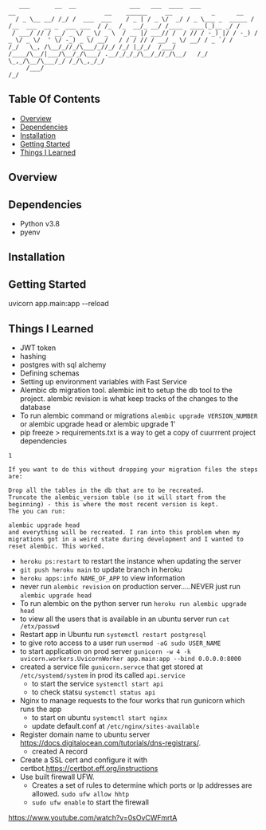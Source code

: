 ```
   ___       __  __               ___   ___  ____  ___               __                         __    ______     __           _      __
  / _ \__ __/ /_/ /  ___  ___    / _ | / _ \/  _/ / _ \___ _  _____ / /__  ___  __ _  ___ ___  / /_  /_  __/_ __/ /____  ____(_)__ _/ /
 / ___/ // / __/ _ \/ _ \/ _ \  / __ |/ ___// /  / // / -_) |/ / -_) / _ \/ _ \/  ' \/ -_) _ \/ __/   / / / // / __/ _ \/ __/ / _ `/ / 
/_/   \_, /\__/_//_/\___/_//_/ /_/ |_/_/  /___/ /____/\__/|___/\__/_/\___/ .__/_/_/_/\__/_//_/\__/   /_/  \_,_/\__/\___/_/ /_/\_,_/_/  
     /___/                                                              /_/                                                            
```
## Table Of Contents
* [Overview](#overview)
* [Dependencies](#dependencies)
* [Installation](#installation)
* [Getting Started](#getting-started)
* [Things I Learned](#things-i-learned)

## Overview

## Dependencies
* Python v3.8
* pyenv

## Installation
## Getting Started
uvicorn app.main:app --reload
## Things I Learned

* JWT token
* hashing
* postgres with sql alchemy
* Defining schemas
* Setting up environment variables with Fast Service
* Alembic db migration tool. alembic init to setup the db tool to the project. alembic revision is what keep tracks of the changes to the database
* To run alembic command or migrations `alembic upgrade VERSION_NUMBER` or alembic upgrade head or alembic upgrade 1'
* pip freeze > requirements.txt is a way to get a copy of cuurrrent project dependencies

```
1

If you want to do this without dropping your migration files the steps are:

Drop all the tables in the db that are to be recreated.
Truncate the alembic_version table (so it will start from the beginning) - this is where the most recent version is kept.
The you can run:

alembic upgrade head
and everything will be recreated. I ran into this problem when my migrations got in a weird state during development and I wanted to reset alembic. This worked.
```
* `heroku ps:restart` to restart the instance when updating the server
* `git push heroku main` to update branch in heroku
* `heroku apps:info NAME_OF_APP` to view information
* never run `alembic revision` on production server.....NEVER just run `alembic upgrade head`
* To run alembic on the python server run `heroku run alembic upgrade head`
* to view all the users that is available in an ubuntu server run `cat /etx/passwd`
* Restart app in Ubuntu run `systemctl restart postgresql`
* to give roto access to a user run `usermod -aG sudo USER_NAME`
* to start application on prod server `gunicorn -w 4 -k uvicorn.workers.UvicornWorker app.main:app --bind 0.0.0.0:8000`
* created a service file `gunicorn.servce` that get stored at `/etc/systemd/system` in prod its called `api.service`
    * to start the service `systemctl start api`
    * to check statsu `systemctl status api`
* Nginx to manage requests to the four works that run gunicorn which runs the app
    * to start on ubuntu `systemctl start nginx`
    * update default.conf at `/etc/nginx/sites-available`
* Register domain name to ubuntu server https://docs.digitalocean.com/tutorials/dns-registrars/.
    * created A record
* Create a SSL cert and configure it with certbot.https://certbot.eff.org/instructions
* Use built firewall UFW.  
    * Creates a set of rules to determine which ports or Ip addresses are allowed. `sudo ufw allow hhtp`
    * `sudo ufw enable` to start the firewall

https://www.youtube.com/watch?v=0sOvCWFmrtA